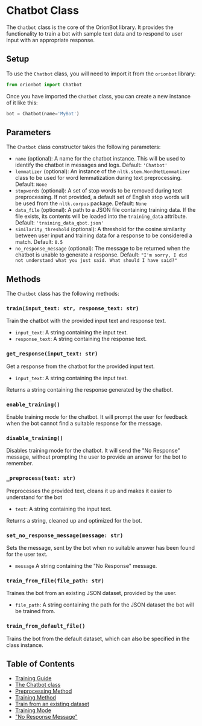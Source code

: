# Chatbot Class

The `Chatbot` class is the core of the OrionBot library. It provides the functionality to train a bot with sample text data and to respond to user input with an appropriate response.

## Setup

To use the `Chatbot` class, you will need to import it from the `orionbot` library:
```python
from orionbot import Chatbot
```

Once you have imported the `Chatbot` class, you can create a new instance of it like this:

```python
bot = Chatbot(name='MyBot')
```

## Parameters

The `Chatbot` class constructor takes the following parameters:

-   `name` (optional): A name for the chatbot instance. This will be used to identify the chatbot in messages and logs. Default: `'Chatbot'`
-   `lemmatizer` (optional): An instance of the `nltk.stem.WordNetLemmatizer` class to be used for word lemmatization during text preprocessing. Default: `None`
-   `stopwords` (optional): A set of stop words to be removed during text preprocessing. If not provided, a default set of English stop words will be used from the `nltk.corpus` package. Default: `None`
-   `data_file` (optional): A path to a JSON file containing training data. If the file exists, its contents will be loaded into the `training_data` attribute. Default: `'training_data_qbot.json'`
-   `similarity_threshold` (optional): A threshold for the cosine similarity between user input and training data for a response to be considered a match. Default: `0.5`
-   `no_response_message` (optional): The message to be returned when the chatbot is unable to generate a response. Default: `"I'm sorry, I did not understand what you just said. What should I have said?"`

## Methods

The `Chatbot` class has the following methods:

### `train(input_text: str, response_text: str)`

Train the chatbot with the provided input text and response text.

-   `input_text`: A string containing the input text.
-   `response_text`: A string containing the response text.

### `get_response(input_text: str)`

Get a response from the chatbot for the provided input text.

-   `input_text`: A string containing the input text.

Returns a string containing the response generated by the chatbot.

### `enable_training()`

Enable training mode for the chatbot. It will prompt the user for feedback when the bot cannot find a suitable response for the message.

### `disable_training()`
 
 Disables training mode for the chatbot. It will send the "No Response" message, without prompting the user to provide an answer for the bot to remember.
 
### `_preprocess(text: str)`
 Preprocesses the provided text, cleans it up and makes it easier to understand for the bot
 - `text`: A string containing the input text.
 
 Returns a string, cleaned up and optimized for the bot.

### `set_no_response_message(message: str)`

Sets the message, sent by the bot when no suitable answer has been found for the user text.

- `message` A string containing the "No Response" message.

### `train_from_file(file_path: str)`

Traines the bot from an existing JSON dataset, provided by the user.

- `file_path`: A string containing the path for the JSON dataset the bot will be trained from.

### `train_from_default_file()`

Trains the bot from the default dataset, which can also be specified in the class instance.

## Table of Contents
 
 - [Training Guide](TRAINING.md)
 - [The Chatbot class](CHATBOTCLASS.md)
 - [Preprocessing Method](PREPROCESSING.md)
 - [Training Method](TRAINMETHOD.md)
 - [Train from an existing dataset](DATASETTRAINING.md)
 - [Training Mode](TRAININGMODE.md)
 - ["No Response Message"](NORESPONSE.md)